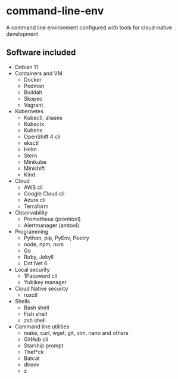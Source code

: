 # command-line-env

A command line environment configured with tools for cloud-native development

## Software included

* Debian 11
* Containers and VM
  * Docker
  * Podman
  * Buildah
  * Skopeo
  * Vagrant
* Kubernetes
  * Kubectl, aliases
  * Kubectx
  * Kubens
  * OpenShift 4 cli
  * eksctl
  * Helm
  * Stern
  * Minikube
  * Minishift
  * Kind
* Cloud
  * AWS cli
  * Google Cloud cli
  * Azure cli
  * Terraform
* Observability
  * Prometheus (promtool)
  * Alertmanager (amtool)
* Programming
  * Python, pip, PyEnv, Poetry
  * node, npm, nvm
  * Go
  * Ruby, Jekyll
  * Dot Net 6
* Local security
  * 1Password cli
  * Yubikey manager
* Cloud Native security
  * roxctl
* Shells
  * Bash shell
  * Fish shell
  * zsh shell
* Command line utilities
  * make, curl, wget, git, vim, nano and others
  * GitHub cli
  * Starship prompt
  * Thef*ck
  * Batcat
  * direnv
  * z

